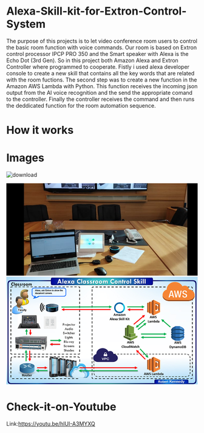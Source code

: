 # Alexa-Skill-kit-for-Extron-Control-System

The purpose of this projects is to let video conference room users to control the basic room function with voice commands.
Our room is based on Extron control processor IPCP PRO 350 and the Smart speaker with Alexa is the Echo Dot (3rd Gen).
So in this project both Amazon Alexa and Extron Controller where programmed to cooperate.
Fistly i used alexa developer console to create a new skill that contains all the key words that are related with the room fuctions. 
The second step was to create a new function in the Amazon AWS Lambda with Python. This function receives the incoming json output from the AI voice recognition 
and the send the appropriate comand to the controller. 
Finally the controller receives the command and then runs the deddicated function for the room automation sequence.

# How it works

# Images

![download](https://user-images.githubusercontent.com/73073984/103212731-4c1bdc80-4914-11eb-80fb-ec481f34b887.jpg)

![](images/room.jpg) 
![](images/CloudServices.jpg)

# Check-it-on-Youtube
Link:https://youtu.be/hlUI-A3MYXQ

